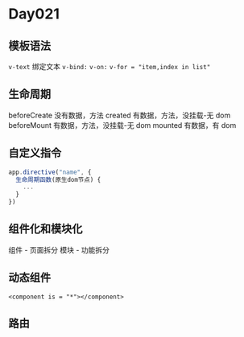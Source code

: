 # Day021

## 模板语法

`v-text` 绑定文本
`v-bind:`
`v-on:`
`v-for = "item,index in list"`

## 生命周期

beforeCreate 没有数据，方法
created 有数据，方法，没挂载-无 dom
beforeMount 有数据，方法，没挂载-无 dom
mounted 有数据，有 dom

## 自定义指令

```js
app.directive("name", {
  生命周期函数(原生dom节点) {
    ...
  }
})
```

## 组件化和模块化

组件 - 页面拆分
模块 - 功能拆分

## 动态组件

`<component is = "*"></component>`

## 路由
